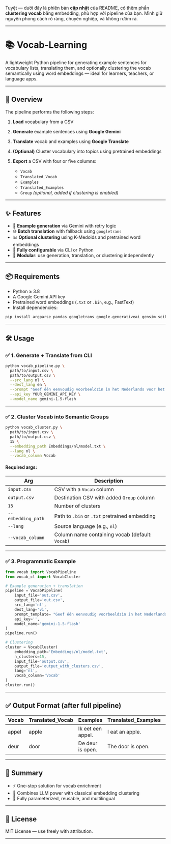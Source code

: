 Tuyệt — dưới đây là phiên bản **cập nhật** của README, có thêm phần **clustering vocab** bằng embedding, phù hợp với pipeline của bạn. Mình giữ nguyên phong cách rõ ràng, chuyên nghiệp, và không rườm rà.

---

# 📚 Vocab-Learning

A lightweight Python pipeline for generating example sentences for vocabulary lists, translating them, and optionally clustering the vocab semantically using word embeddings — ideal for learners, teachers, or language apps.

---

## 🚀 Overview

The pipeline performs the following steps:

1. **Load** vocabulary from a CSV
2. **Generate** example sentences using **Google Gemini**
3. **Translate** vocab and examples using **Google Translate**
4. **(Optional)** Cluster vocabulary into topics using pretrained embeddings
5. **Export** a CSV with four or five columns:

   * `Vocab`
   * `Translated_Vocab`
   * `Examples`
   * `Translated_Examples`
   * `Group` *(optional, added if clustering is enabled)*

---

## ✨ Features

* 🧠 **Example generation** via Gemini with retry logic
* 🌐 **Batch translation** with fallback using `googletrans`
* 📊 **Optional clustering** using K-Medoids and pretrained word embeddings
* 🔧 **Fully configurable** via CLI or Python
* 🧩 **Modular**: use generation, translation, or clustering independently

---

## 📦 Requirements

* Python ≥ 3.8
* A Google Gemini API key
* Pretrained word embeddings (`.txt` or `.bin`, e.g., FastText)
* Install dependencies:

```bash
pip install argparse pandas googletrans google.generativeai gensim scikit-learn scikit-learn-extra
```

---

## 🛠️ Usage

### ✅ 1. Generate + Translate from CLI

```bash
python vocab_pipeline.py \
  path/to/input.csv \
  path/to/output.csv \
  --src_lang nl \
  --dest_lang en \
  --prompt "Geef één eenvoudig voorbeeldzin in het Nederlands voor het woord '{word}'..." \
  --api_key YOUR_GEMINI_API_KEY \
  --model_name gemini-1.5-flash
```

---

### ✅ 2. Cluster Vocab into Semantic Groups

```bash
python vocab_cluster.py \
  path/to/input.csv \
  path/to/output.csv \
  15 \
  --embedding_path Embeddings/nl/model.txt \
  --lang nl \
  --vocab_column Vocab
```

#### Required args:

| Arg                | Description                                     |
| ------------------ | ----------------------------------------------- |
| `input.csv`        | CSV with a `Vocab` column                       |
| `output.csv`       | Destination CSV with added `Group` column       |
| `15`               | Number of clusters                              |
| `--embedding_path` | Path to `.bin` or `.txt` pretrained embedding   |
| `--lang`           | Source language (e.g., `nl`)                    |
| `--vocab_column`   | Column name containing vocab (default: `Vocab`) |

---

### ✅ 3. Programmatic Example

```python
from vocab import VocabPipeline
from vocab_cl import VocabCluster

# Example generation + translation
pipeline = VocabPipeline(
    input_file='out.csv',
    output_file='out.csv',
    src_lang='nl',
    dest_lang='vi',
    prompt_template= "Geef één eenvoudig voorbeeldzin in het Nederlands voor het woord '{word}'. De zin moet geschikt zijn voor een A1-A2 taalniveau. De zin moet het woord '{word}' bevatten.",
    api_key='',
    model_name='gemini-1.5-flash'
)
pipeline.run()

# Clustering
cluster = VocabCluster(
    embedding_path='Embeddings/nl/model.txt',
    n_clusters=15,
    input_file='output.csv',
    output_file='output_with_clusters.csv',
    lang='nl',
    vocab_column='Vocab'
)
cluster.run()
```

---

## ✅ Output Format (after full pipeline)

| Vocab | Translated\_Vocab | Examples          | Translated\_Examples | Group |
| ----- | ----------------- | ----------------- | -------------------- | ----- |
| appel | apple             | Ik eet een appel. | I eat an apple.      | 3     |
| deur  | door              | De deur is open.  | The door is open.    | 1     |

---

## 🧠 Summary

* ⚡ One-stop solution for vocab enrichment
* 🤖 Combines LLM power with classical embedding clustering
* 🔧 Fully parameterized, reusable, and multilingual

---

## 📄 License

MIT License — use freely with attribution.

---
